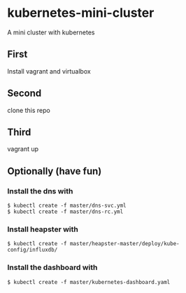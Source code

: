 # kubernetes-mini-cluster
A mini cluster with kubernetes

## First

Install vagrant and virtualbox

## Second

clone this repo

## Third

vagrant up


## Optionally (have fun)

### Install the dns with
```shell
$ kubectl create -f master/dns-svc.yml
$ kubectl create -f master/dns-rc.yml
```

### Install heapster with
```shell
$ kubectl create -f master/heapster-master/deploy/kube-config/influxdb/
```

### Install the dashboard with
```shell
$ kubectl create -f master/kubernetes-dashboard.yaml
```

